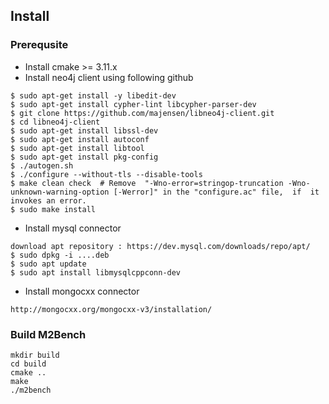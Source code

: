 ## Install

### Prerequsite

- Install cmake >= 3.11.x 
- Install neo4j client using following github
```
$ sudo apt-get install -y libedit-dev
$ sudo apt-get install cypher-lint libcypher-parser-dev
$ git clone https://github.com/majensen/libneo4j-client.git
$ cd libneo4j-client
$ sudo apt-get install libssl-dev
$ sudo apt-get install autoconf
$ sudo apt-get install libtool
$ sudo apt-get install pkg-config
$ ./autogen.sh
$ ./configure --without-tls --disable-tools
$ make clean check  # Remove  "-Wno-error=stringop-truncation -Wno-unknown-warning-option [-Werror]" in the "configure.ac" file,  if  it invokes an error. 
$ sudo make install
```

- Install mysql connector
```
download apt repository : https://dev.mysql.com/downloads/repo/apt/
$ sudo dpkg -i ....deb
$ sudo apt update
$ sudo apt install libmysqlcppconn-dev
```

- Install mongocxx connector

```
http://mongocxx.org/mongocxx-v3/installation/
```


### Build M2Bench

```
mkdir build
cd build
cmake ..
make
./m2bench
```
